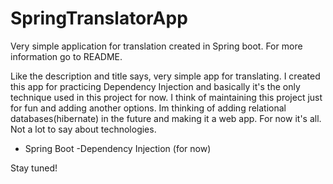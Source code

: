 # SpringTranslatorApp
Very simple application for translation created in Spring boot. For more information go to README.


Like the description and title says, very simple app for translating. I created this app for practicing
Dependency Injection and basically it's the only technique used in this project for now. I think of maintaining this project
just for fun and adding another options. Im thinking of adding relational databases(hibernate) in the future and making it 
a web app. For now it's all. Not a lot to say about technologies.
- Spring Boot
-Dependency Injection
(for now)

Stay tuned!
